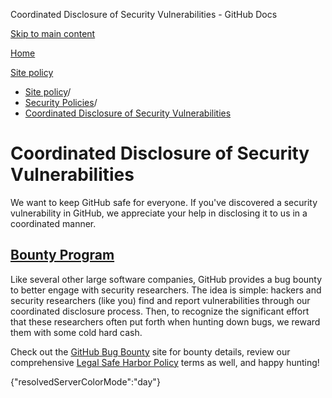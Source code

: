 Coordinated Disclosure of Security Vulnerabilities - GitHub Docs

[Skip to main content](#main-content)

[Home](/fr)

[Site policy](/fr/site-policy)

* [Site policy](/fr/site-policy)/
* [Security Policies](/fr/site-policy/security-policies)/
* [Coordinated Disclosure of Security Vulnerabilities](/fr/site-policy/security-policies/coordinated-disclosure-of-security-vulnerabilities)

Coordinated Disclosure of Security Vulnerabilities
==========

We want to keep GitHub safe for everyone. If you've discovered a security vulnerability in GitHub, we appreciate your help in disclosing it to us in a coordinated manner.

[Bounty Program](#bounty-program)
----------

Like several other large software companies, GitHub provides a bug bounty to better engage with security researchers. The idea is simple: hackers and security researchers (like you) find and report vulnerabilities through our coordinated disclosure process. Then, to recognize the significant effort that these researchers often put forth when hunting down bugs, we reward them with some cold hard cash.

Check out the [GitHub Bug Bounty](https://bounty.github.com) site for bounty details, review our comprehensive [Legal Safe Harbor Policy](/fr/site-policy/security-policies/github-bug-bounty-program-legal-safe-harbor) terms as well, and happy hunting!

{"resolvedServerColorMode":"day"}
